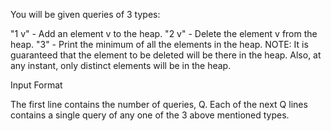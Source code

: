 You will be given queries of 3 types:

"1 v" - Add an element v to the heap.
"2 v" - Delete the element v from the heap.
"3" - Print the minimum of all the elements in the heap.
NOTE: It is guaranteed that the element to be deleted will be there in the heap. Also, at any instant, only distinct elements will be in the heap.

Input Format

The first line contains the number of queries, Q. 
Each of the next Q lines contains a single query of any one of the 3 above mentioned types.